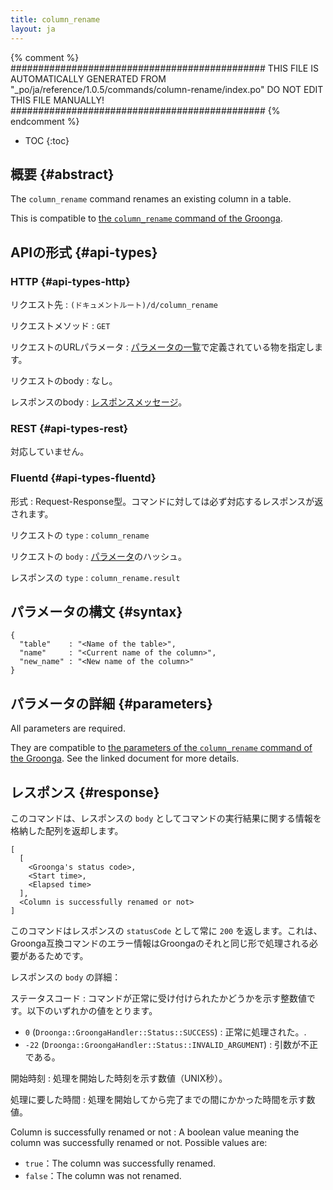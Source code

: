 ```yaml
---
title: column_rename
layout: ja
---
```


{% comment %}
##############################################
  THIS FILE IS AUTOMATICALLY GENERATED FROM
  "_po/ja/reference/1.0.5/commands/column-rename/index.po"
  DO NOT EDIT THIS FILE MANUALLY!
##############################################
{% endcomment %}


* TOC
{:toc}

## 概要 {#abstract}

The `column_rename` command renames an existing column in a table.

This is compatible to [the `column_rename` command of the Groonga](http://groonga.org/docs/reference/commands/column_rename.html).

## APIの形式 {#api-types}

### HTTP {#api-types-http}

リクエスト先
: `(ドキュメントルート)/d/column_rename`

リクエストメソッド
: `GET`

リクエストのURLパラメータ
: [パラメータの一覧](#parameters)で定義されている物を指定します。

リクエストのbody
: なし。

レスポンスのbody
: [レスポンスメッセージ](#response)。

### REST {#api-types-rest}

対応していません。

### Fluentd {#api-types-fluentd}

形式
: Request-Response型。コマンドに対しては必ず対応するレスポンスが返されます。

リクエストの `type`
: `column_rename`

リクエストの `body`
: [パラメータ](#parameters)のハッシュ。

レスポンスの `type`
: `column_rename.result`

## パラメータの構文 {#syntax}

    {
      "table"    : "<Name of the table>",
      "name"     : "<Current name of the column>",
      "new_name" : "<New name of the column>"
    }

## パラメータの詳細 {#parameters}

All parameters are required.

They are compatible to [the parameters of the `column_rename` command of the Groonga](http://groonga.org/docs/reference/commands/column_rename.html#parameters). See the linked document for more details.

## レスポンス {#response}

このコマンドは、レスポンスの `body` としてコマンドの実行結果に関する情報を格納した配列を返却します。

    [
      [
        <Groonga's status code>,
        <Start time>,
        <Elapsed time>
      ],
      <Column is successfully renamed or not>
    ]

このコマンドはレスポンスの `statusCode` として常に `200` を返します。これは、Groonga互換コマンドのエラー情報はGroongaのそれと同じ形で処理される必要があるためです。

レスポンスの `body` の詳細：

ステータスコード
: コマンドが正常に受け付けられたかどうかを示す整数値です。以下のいずれかの値をとります。
  
   * `0` (`Droonga::GroongaHandler::Status::SUCCESS`) : 正常に処理された。.
   * `-22` (`Droonga::GroongaHandler::Status::INVALID_ARGUMENT`) : 引数が不正である。

開始時刻
: 処理を開始した時刻を示す数値（UNIX秒）。

処理に要した時間
: 処理を開始してから完了までの間にかかった時間を示す数値。

Column is successfully renamed or not
: A boolean value meaning the column was successfully renamed or not. Possible values are:
  
   * `true`：The column was successfully renamed.
   * `false`：The column was not renamed.
